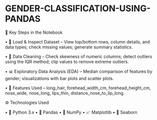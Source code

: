 # GENDER-CLASSIFICATION-USING-PANDAS

📑 Key Steps in the Notebook

• 📂 Load & Inspect Dataset – View top/bottom rows, column details, and data types; check missing values; generate summary statistics.

• 🧹 Data Cleaning – Check skewness of numeric columns; detect outliers using the IQR method; clip values to remove extreme outliers.

• 📊 Exploratory Data Analysis (EDA) – Median comparison of features by gender; visualizations with bar plots and scatter plots.

• 📝 Features Used – long_hair, forehead_width_cm, forehead_height_cm, nose_wide, nose_long, lips_thin, distance_nose_to_lip_long.

⚙️ Technologies Used

• 🐍 Python 3.x
• 🐼 Pandas
• 🔢 NumPy
• 📈 Matplotlib
• 🎨 Seaborn
